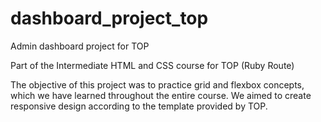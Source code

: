 # dashboard_project_top
Admin dashboard project for TOP 

Part of the Intermediate HTML and CSS course for TOP (Ruby Route)

The objective of this project was to practice grid and flexbox concepts, which we have learned throughout the entire course. 
We aimed to create responsive design according to the template provided by TOP.

